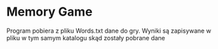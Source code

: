# Memory Game

Program pobiera z pliku Words.txt dane do gry.
Wyniki są zapisywane w pliku w tym samym katalogu skąd zostały pobrane dane
